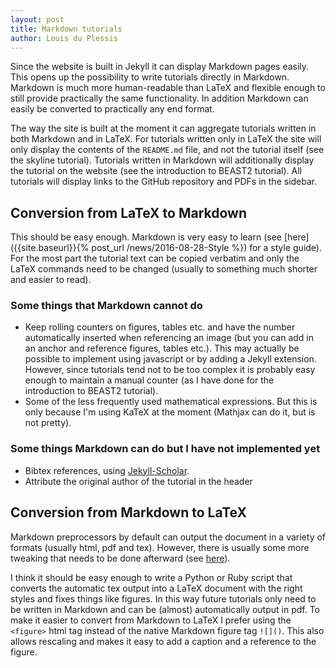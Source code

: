 ```yaml
---
layout: post
title: Markdown tutorials
author: Louis du Plessis
---
```


Since the website is built in Jekyll it can display Markdown pages easily. This opens up the possibility to write tutorials directly in Markdown. Markdown is much more human-readable than LaTeX and flexible enough to still provide practically the same functionality. In addition Markdown can easily be converted to practically any end format.

The way the site is built at the moment it can aggregate tutorials written in both Markdown and in LaTeX. For tutorials written only in LaTeX the site will only display the contents of the `README.md` file, and not the tutorial itself (see the skyline tutorial). Tutorials written in Markdown will additionally display the tutorial on the website (see the introduction to BEAST2 tutorial). All tutorials will display links to the GitHub repository and PDFs in the sidebar.

## Conversion from LaTeX to Markdown

This should be easy enough. Markdown is very easy to learn (see [here]({{site.baseurl}}{% post_url /news/2016-08-28-Style %}) for a style guide).
For the most part the tutorial text can be copied verbatim and only the LaTeX commands need to be changed (usually to something much shorter and easier to read). 


### Some things that Markdown cannot do
- Keep rolling counters on figures, tables etc. and have the number automatically inserted when referencing an image (but you can add in an anchor and reference figures, tables etc.). This may actually be possible to implement using javascript or by adding a Jekyll extension. However, since tutorials tend not to be too complex it is probably easy enough to maintain a manual counter (as I have done for the introduction to BEAST2 tutorial).
- Some of the less frequently used mathematical expressions. But this is only because I'm using KaTeX at the moment (Mathjax can do it, but is not pretty). 


### Some things Markdown can do but I have not implemented yet
- Bibtex references, using [Jekyll-Scholar](https://github.com/inukshuk/jekyll-scholar).
- Attribute the original author of the tutorial in the header


## Conversion from Markdown to LaTeX
Markdown preprocessors by default can output the document in a variety of formats (usually html, pdf and tex). However, there is usually some more tweaking that needs to be done afterward (see [here](http://peterlu.github.io/2014/08/03/markdown_latex_pdf.html)).

I think it should be easy enough to write a Python or Ruby script that converts the automatic tex output into a LaTeX document with the right styles and fixes things like figures. In this way future tutorials only need to be written in Markdown and can be (almost) automatically output in pdf. To make it easier to convert from Markdown to LaTeX I prefer using the `<figure>` html tag instead of the native Markdown figure tag `![]()`. This also allows rescaling and makes it easy to add a caption and a reference to the figure. 



